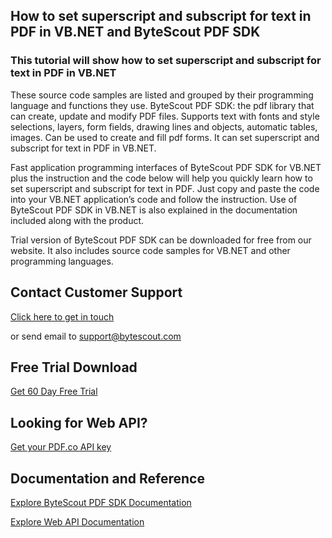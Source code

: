 ## How to set superscript and subscript for text in PDF in VB.NET and ByteScout PDF SDK

### This tutorial will show how to set superscript and subscript for text in PDF in VB.NET

These source code samples are listed and grouped by their programming language and functions they use. ByteScout PDF SDK: the pdf library that can create, update and modify PDF files. Supports text with fonts and style selections, layers, form fields, drawing lines and objects, automatic tables, images. Can be used to create and fill pdf forms. It can set superscript and subscript for text in PDF in VB.NET.

Fast application programming interfaces of ByteScout PDF SDK for VB.NET plus the instruction and the code below will help you quickly learn how to set superscript and subscript for text in PDF. Just copy and paste the code into your VB.NET application’s code and follow the instruction. Use of ByteScout PDF SDK in VB.NET is also explained in the documentation included along with the product.

Trial version of ByteScout PDF SDK can be downloaded for free from our website. It also includes source code samples for VB.NET and other programming languages.

## Contact Customer Support

[Click here to get in touch](https://bytescout.zendesk.com/hc/en-us/requests/new?subject=ByteScout%20PDF%20SDK%20Question)

or send email to [support@bytescout.com](mailto:support@bytescout.com?subject=ByteScout%20PDF%20SDK%20Question) 

## Free Trial Download

[Get 60 Day Free Trial](https://bytescout.com/download/web-installer?utm_source=github-readme)

## Looking for Web API? 

[Get your PDF.co API key](https://pdf.co/documentation/api?utm_source=github-readme)

## Documentation and Reference

[Explore ByteScout PDF SDK Documentation](https://bytescout.com/documentation/index.html?utm_source=github-readme)

[Explore Web API Documentation](https://pdf.co/documentation/api?utm_source=github-readme)